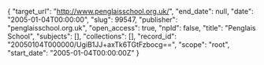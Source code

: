 {
  "target_url": "http://www.penglaisschool.org.uk/", 
  "end_date": null, 
  "date": "2005-01-04T00:00:00", 
  "slug": 99547, 
  "publisher": "penglaisschool.org.uk", 
  "open_access": true, 
  "npld": false, 
  "title": "Penglais School", 
  "subjects": [], 
  "collections": [], 
  "record_id": "20050104T000000/UgiB1JJ+axTk6TGtFzbocg==", 
  "scope": "root", 
  "start_date": "2005-01-04T00:00:00Z"
}

